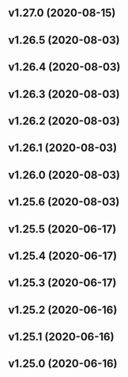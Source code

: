 ## v1.27.0 (2020-08-15)

## v1.26.5 (2020-08-03)

## v1.26.4 (2020-08-03)

## v1.26.3 (2020-08-03)

## v1.26.2 (2020-08-03)

## v1.26.1 (2020-08-03)

## v1.26.0 (2020-08-03)

## v1.25.6 (2020-08-03)

## v1.25.5 (2020-06-17)

## v1.25.4 (2020-06-17)

## v1.25.3 (2020-06-17)

## v1.25.2 (2020-06-16)

## v1.25.1 (2020-06-16)

## v1.25.0 (2020-06-16)

